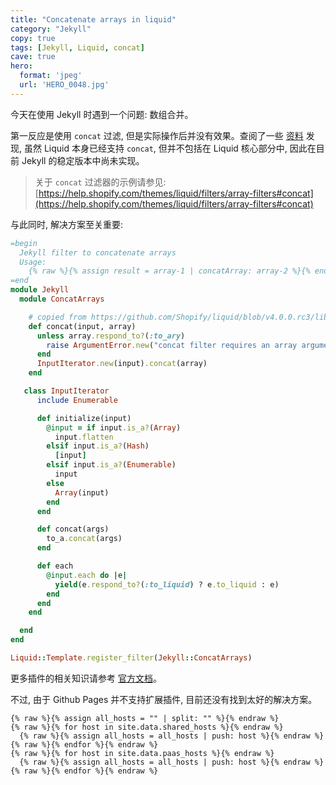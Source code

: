 ```yaml
---
title: "Concatenate arrays in liquid"
category: "Jekyll"
copy: true
tags: [Jekyll, Liquid, concat]
cave: true
hero:
  format: 'jpeg'
  url: 'HERO_0048.jpg'
---
```

今天在使用 Jekyll 时遇到一个问题: 数组合并。

第一反应是使用 `concat` 过滤, 但是实际操作后并没有效果。查阅了一些 [资料](https://github.com/Shopify/liquid/blob/3-0-stable/lib/liquid/standardfilters.rb) 发现, 虽然 Liquid 本身已经支持 `concat`, 但并不包括在 Liquid 核心部分中, 因此在目前 Jekyll 的稳定版本中尚未实现。

> 关于 `concat` 过滤器的示例请参见: [https://help.shopify.com/themes/liquid/filters/array-filters#concat](https://help.shopify.com/themes/liquid/filters/array-filters#concat)

与此同时, 解决方案至关重要:

```ruby
=begin
  Jekyll filter to concatenate arrays
  Usage:
    {% raw %}{% assign result = array-1 | concatArray: array-2 %}{% endraw %}
=end
module Jekyll
  module ConcatArrays

    # copied from https://github.com/Shopify/liquid/blob/v4.0.0.rc3/lib/liquid/standardfilters.rb
    def concat(input, array)
      unless array.respond_to?(:to_ary)
        raise ArgumentError.new("concat filter requires an array argument")
      end
      InputIterator.new(input).concat(array)
    end

   class InputIterator
      include Enumerable

      def initialize(input)
        @input = if input.is_a?(Array)
          input.flatten
        elsif input.is_a?(Hash)
          [input]
        elsif input.is_a?(Enumerable)
          input
        else
          Array(input)
        end
      end

      def concat(args)
        to_a.concat(args)
      end

      def each
        @input.each do |e|
          yield(e.respond_to?(:to_liquid) ? e.to_liquid : e)
        end
      end
    end

  end
end

Liquid::Template.register_filter(Jekyll::ConcatArrays)
```

更多插件的相关知识请参考 [官方文档](https://jekyllrb.com/docs/plugins/)。

不过, 由于 Github Pages 并不支持扩展插件, 目前还没有找到太好的解决方案。

```jekyll
{% raw %}{% assign all_hosts = "" | split: "" %}{% endraw %}
{% raw %}{% for host in site.data.shared_hosts %}{% endraw %}
  {% raw %}{% assign all_hosts = all_hosts | push: host %}{% endraw %}
{% raw %}{% endfor %}{% endraw %}
{% raw %}{% for host in site.data.paas_hosts %}{% endraw %}
  {% raw %}{% assign all_hosts = all_hosts | push: host %}{% endraw %}
{% raw %}{% endfor %}{% endraw %}
```
